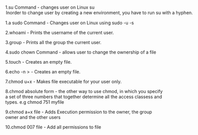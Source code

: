 1.su Command - changes user on Linux su <option> <user> 
 Inorder to change user by creating a new environment, you have to          run su with a hyphen.

1.a sudo Command - Changes user on Linux using sudo -u <user> -s

2.whoami - Prints the username of the current user.

3.group - Prints all the group the current user.

4.sudo chown Command - allows user to change the ownership of a file

5.touch <filename> - Creates an empty file.

6.echo -n > <filename> - Creates an empty file.

7.chmod u+x <file> - Makes file executable for your user only.

8.chmod absolute form - the other way to use chmod, in which you specify a set of three numbers that together determine all the access classess and types. e.g chmod 751 myfile

9.chmod a+x file - Adds Execution permission to the owner, the group owner and the other users

10.chmod 007 file - Add all permissions to file
